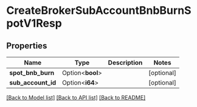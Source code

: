 # CreateBrokerSubAccountBnbBurnSpotV1Resp

## Properties

Name | Type | Description | Notes
------------ | ------------- | ------------- | -------------
**spot_bnb_burn** | Option<**bool**> |  | [optional]
**sub_account_id** | Option<**i64**> |  | [optional]

[[Back to Model list]](../README.md#documentation-for-models) [[Back to API list]](../README.md#documentation-for-api-endpoints) [[Back to README]](../README.md)


